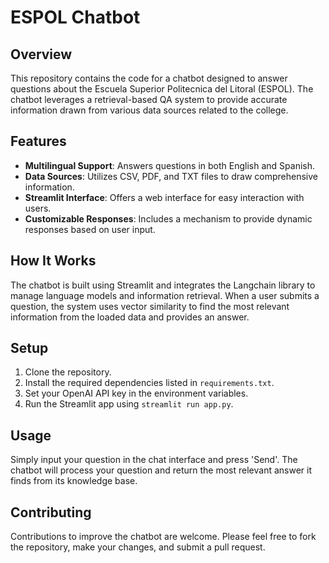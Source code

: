 # ESPOL Chatbot

## Overview

This repository contains the code for a chatbot designed to answer questions about the Escuela Superior Politecnica del Litoral (ESPOL). The chatbot leverages a retrieval-based QA system to provide accurate information drawn from various data sources related to the college.

## Features

- **Multilingual Support**: Answers questions in both English and Spanish.
- **Data Sources**: Utilizes CSV, PDF, and TXT files to draw comprehensive information.
- **Streamlit Interface**: Offers a web interface for easy interaction with users.
- **Customizable Responses**: Includes a mechanism to provide dynamic responses based on user input.

## How It Works

The chatbot is built using Streamlit and integrates the Langchain library to manage language models and information retrieval. When a user submits a question, the system uses vector similarity to find the most relevant information from the loaded data and provides an answer.

## Setup

1. Clone the repository.
2. Install the required dependencies listed in `requirements.txt`.
3. Set your OpenAI API key in the environment variables.
4. Run the Streamlit app using `streamlit run app.py`.

## Usage

Simply input your question in the chat interface and press 'Send'. The chatbot will process your question and return the most relevant answer it finds from its knowledge base.

## Contributing

Contributions to improve the chatbot are welcome. Please feel free to fork the repository, make your changes, and submit a pull request.

